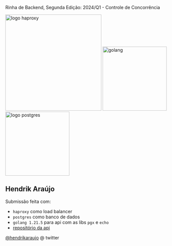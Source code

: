 Rinha de Backend, Segunda Edição: 2024/Q1 - Controle de Concorrência


<img src="https://upload.wikimedia.org/wikipedia/commons/a/ab/Haproxy-logo.png" alt="logo haproxy" width="300" height="auto">
<img src="https://upload.wikimedia.org/wikipedia/commons/0/05/Go_Logo_Blue.svg" alt="golang" width="200" height="auto">
<img src="https://upload.wikimedia.org/wikipedia/commons/2/29/Postgresql_elephant.svg" alt="logo postgres" width="200" height="auto">

## Hendrik Araújo
Submissão feita com:
- `haproxy` como load balancer
- `postgres` como banco de dados
- `golang 1.21.5` para api com as libs `pgx` e `echo`
- [repositório da api](https://github.com/hhendrikk/rinha-backend-2024-golang)

[@hendrikaraujo](https://twitter.com/hendrikaraujo) @ twitter

